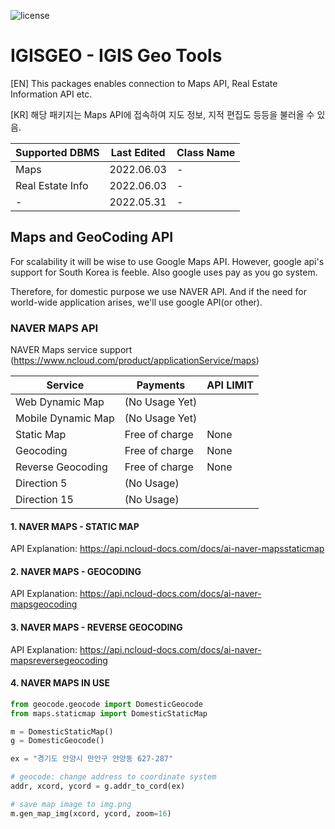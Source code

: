 ![license](https://img.shields.io/github/license/SKKUGoon/goServer)

# IGISGEO - IGIS Geo Tools 

<p>

[EN] This packages enables connection to Maps API, Real Estate Information API etc.


[KR] 해당 패키지는 Maps API에 접속하여 지도 정보, 지적 편집도 등등을 불러올 수 있음. 

</p>


| Supported DBMS   | Last Edited | Class Name |
|------------------|-------------|------------|
| Maps             | 2022.06.03  | -          |
| Real Estate Info | 2022.06.03  | -          |
| -                | 2022.05.31  | -          |  


## Maps and GeoCoding API

<p>

For scalability it will be wise to use Google Maps API.
However, google api's support for South Korea is feeble.
Also google uses pay as you go system. 

Therefore, for domestic purpose we use NAVER API. 
And if the need for world-wide application arises, we'll use google API(or other).


</p>

### NAVER MAPS API

<p>

NAVER Maps service support (https://www.ncloud.com/product/applicationService/maps)

</p>

| Service            | Payments       | API LIMIT |
|--------------------|----------------|-----------|
| Web Dynamic Map    | (No Usage Yet) |           |
| Mobile Dynamic Map | (No Usage Yet) |           |
| Static Map         | Free of charge | None      |
| Geocoding          | Free of charge | None      |
| Reverse Geocoding  | Free of charge | None      |
| Direction 5        | (No Usage)     |           |
| Direction 15       | (No Usage)     |           |


#### 1. NAVER MAPS - STATIC MAP

<p>

API Explanation: https://api.ncloud-docs.com/docs/ai-naver-mapsstaticmap

</p>


#### 2. NAVER MAPS - GEOCODING

<p>

API Explanation: https://api.ncloud-docs.com/docs/ai-naver-mapsgeocoding

</p>


#### 3. NAVER MAPS - REVERSE GEOCODING

<p>

API Explanation: https://api.ncloud-docs.com/docs/ai-naver-mapsreversegeocoding

</p>

#### 4. NAVER MAPS IN USE

```python
from geocode.geocode import DomesticGeocode
from maps.staticmap import DomesticStaticMap

m = DomesticStaticMap()
g = DomesticGeocode()

ex = "경기도 안양시 만안구 안양동 627-287"

# geocode: change address to coordinate system
addr, xcord, ycord = g.addr_to_cord(ex)

# save map image to img.png 
m.gen_map_img(xcord, ycord, zoom=16)
```